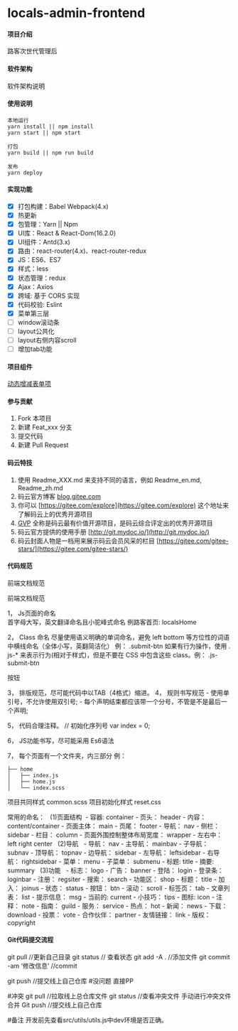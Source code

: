 # locals-admin-frontend 

#### 项目介绍
路客次世代管理后

#### 软件架构
软件架构说明


#### 使用说明
```
本地运行
yarn install || npm install
yarn start || npm start

打包
yarn build || npm run build

发布
yarn deploy
```

#### 实现功能
- [x] 打包构建：Babel Webpack(4.x)
- [x] 热更新
- [x] 包管理：Yarn || Npm
- [x] UI库：React & React-Dom(16.2.0)
- [x] UI组件：Antd(3.x)
- [x] 路由：react-router(4.x)、react-router-redux
- [x] JS：ES6、ES7
- [x] 样式：less
- [x] 状态管理：redux
- [x] Ajax：Axios
- [x] 跨域: 基于 CORS 实现
- [x] 代码校验: Eslint
- [x] 菜单第三层
- [ ] window滚动条
- [ ] layout公共化
- [ ] layout右侧内容scroll
- [ ] 增加tab功能

#### 项目组件
[动态增减表单项](https://gitee.com/jefftam/locals-admin-frontend/blob/coupon/src/components/dynamicFieldSet/readme.md)

#### 参与贡献

1. Fork 本项目
2. 新建 Feat_xxx 分支
3. 提交代码
4. 新建 Pull Request


#### 码云特技

1. 使用 Readme\_XXX.md 来支持不同的语言，例如 Readme\_en.md, Readme\_zh.md
2. 码云官方博客 [blog.gitee.com](https://blog.gitee.com)
3. 你可以 [https://gitee.com/explore](https://gitee.com/explore) 这个地址来了解码云上的优秀开源项目
4. [GVP](https://gitee.com/gvp) 全称是码云最有价值开源项目，是码云综合评定出的优秀开源项目
5. 码云官方提供的使用手册 [http://git.mydoc.io/](http://git.mydoc.io/)
6. 码云封面人物是一档用来展示码云会员风采的栏目 [https://gitee.com/gitee-stars/](https://gitee.com/gitee-stars/)

#### 代码规范
前端文档规范

前端文档规范

1，	Js页面的命名  
首字母大写，英文翻译命名且小驼峰式命名  例路客首页:  localsHome

2，	Class 命名 
尽量使用语义明确的单词命名，避免 left bottom 等方位性的词语
中横线命名（全体小写，英翻简洁化）  例： .submit-btn 
如果有行为操作，使用 . js-* 来表示行为(相对于样式)，但是不要在 CSS 中包含这些 class。例： .js-submit-btn
      <div class=”submit-btn  js-submit-btn>按钮</div>

3，	排版规范，尽可能代码中以TAB（4格式）缩进。
4，	规则书写规范 - 使用单引号，不允许使用双引号; - 每个声明结束都应该带一个分号，不管是不是最后一个声明;
 
5，	代码合理注释。
// 初始化序列号
var index = 0;

6，	JS功能书写，尽可能采用 Es6语法

7，	每个页面有一个文件夹，内三部分 例：


	├── home
	│   ├── index.js
	│   ├── home.js
	│   └── index.scss

项目共同样式 common.scss
项目初始化样式 reset.css

常用的命名：  
(1)页面结构  - 容器:
	container - 页头：
	header - 内容：
	content/container - 页面主体：
	main - 页尾：
	footer - 导航：
	nav - 侧栏：
	sidebar - 栏目：
	column - 页面外围控制整体布局宽度：
	wrapper - 左右中：
	left right center 
 (2)导航   - 导航：
	nav - 主导航：
	mainbav - 子导航：
	subnav - 顶导航：
	topnav - 边导航：
	sidebar - 左导航：
	leftsidebar - 右导航：
	rightsidebar - 菜单：
	menu - 子菜单：
	submenu - 标题: title - 摘要: summary  
(3)功能   - 标志：
	logo - 广告：
	banner - 登陆：
	login - 登录条：
	loginbar - 注册：
	regsiter - 搜索：
	search - 功能区：
	shop - 标题：
	title - 加入：
	joinus - 状态：
	status - 按钮：
	btn - 滚动：
	scroll - 标签页：
	tab - 文章列表：
	list - 提示信息：
	msg - 当前的: current - 小技巧：
	tips - 图标: icon - 注释：
	note - 指南：
	guild - 服务：
	service - 热点：
	hot - 新闻：
	news - 下载：
	download - 投票：
	vote - 合作伙伴：
	partner - 友情链接：
	link - 版权：
	copyright




#### Git代码提交流程

git pull //更新自己目录
git status // 查看状态
git add -A . //添加文件
git commit -am ‘修改信息’ //commit

git push //提交线上自己仓库
#没问题
直接PP

#冲突
git pull //拉取线上总仓库文件
git status //查看冲突文件
手动进行冲突文件合并
Git push //提交线上自己仓库

#备注
开发前先查看src/utils/utils.js中dev环境是否正确。
